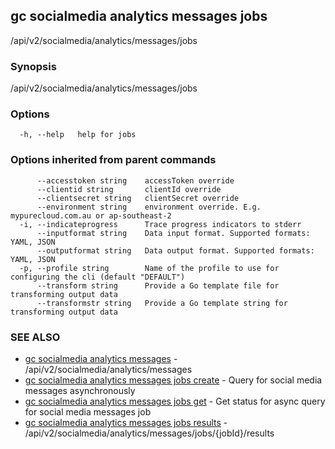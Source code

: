 ## gc socialmedia analytics messages jobs

/api/v2/socialmedia/analytics/messages/jobs

### Synopsis

/api/v2/socialmedia/analytics/messages/jobs

### Options

```
  -h, --help   help for jobs
```

### Options inherited from parent commands

```
      --accesstoken string    accessToken override
      --clientid string       clientId override
      --clientsecret string   clientSecret override
      --environment string    environment override. E.g. mypurecloud.com.au or ap-southeast-2
  -i, --indicateprogress      Trace progress indicators to stderr
      --inputformat string    Data input format. Supported formats: YAML, JSON
      --outputformat string   Data output format. Supported formats: YAML, JSON
  -p, --profile string        Name of the profile to use for configuring the cli (default "DEFAULT")
      --transform string      Provide a Go template file for transforming output data
      --transformstr string   Provide a Go template string for transforming output data
```

### SEE ALSO

* [gc socialmedia analytics messages](gc_socialmedia_analytics_messages.html)	 - /api/v2/socialmedia/analytics/messages
* [gc socialmedia analytics messages jobs create](gc_socialmedia_analytics_messages_jobs_create.html)	 - Query for social media messages asynchronously
* [gc socialmedia analytics messages jobs get](gc_socialmedia_analytics_messages_jobs_get.html)	 - Get status for async query for social media messages job
* [gc socialmedia analytics messages jobs results](gc_socialmedia_analytics_messages_jobs_results.html)	 - /api/v2/socialmedia/analytics/messages/jobs/{jobId}/results


